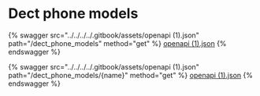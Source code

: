 # Dect phone models

{% swagger src="../../../../.gitbook/assets/openapi (1).json" path="/dect_phone_models" method="get" %}
[openapi (1).json](<../../../../.gitbook/assets/openapi (1).json>)
{% endswagger %}

{% swagger src="../../../../.gitbook/assets/openapi (1).json" path="/dect_phone_models/{name}" method="get" %}
[openapi (1).json](<../../../../.gitbook/assets/openapi (1).json>)
{% endswagger %}
